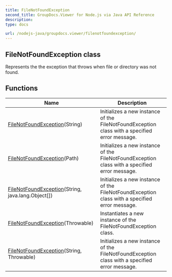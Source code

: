 ```yaml
---
title: FileNotFoundException
second_title: GroupDocs.Viewer for Node.js via Java API Reference
description: 
type: docs

url: /nodejs-java/groupdocs.viewer/filenotfoundexception/
---
```


## FileNotFoundException class

 Represents the the exception that throws when file or directory was not found.
 

## Functions

| Name | Description |
| --- | --- |
| [FileNotFoundException](filenotfoundexception)(String) | Initializes a new instance of the FileNotFoundException class with a specified error message. |
| [FileNotFoundException](filenotfoundexception)(Path) | Initializes a new instance of the FileNotFoundException class with a specified error message. |
| [FileNotFoundException](filenotfoundexception)(String, java.lang.Object[]) | Initializes a new instance of the FileNotFoundException class with a specified error message. |
| [FileNotFoundException](filenotfoundexception)(Throwable) | Instantiates a new instance of the FileNotFoundException class. |
| [FileNotFoundException](filenotfoundexception)(String, Throwable) | Initializes a new instance of the FileNotFoundException class with a specified error message. |
